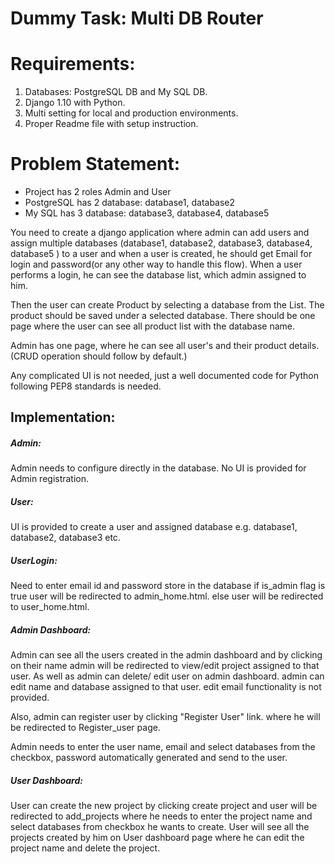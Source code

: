 # Dummy Task: Multi DB Router

# Requirements:
1) Databases: PostgreSQL DB and My SQL DB.
2) Django 1.10 with Python.
3) Multi setting for local and production environments.
4) Proper Readme file with setup instruction.


# Problem Statement: 
- Project has 2 roles Admin and User
- PostgreSQL has 2 database: database1, database2
- My SQL has 3 database: database3, database4, database5

You need to create a django application where admin can add users and assign multiple databases (database1, database2, database3, database4, database5 ) to a user and when a user is created, he should get Email for login and password(or any other way to handle this flow).
When a user performs a login, he can see the database list, which admin assigned to him.

Then the user can create Product by selecting a database from the List. The product should be saved under a selected database.
There should be one page where the user can see all product list with the database name.

Admin has one page, where he can see all user's and their product details.
(CRUD operation should follow by default.)

Any complicated UI is not needed, just a well documented code for Python following PEP8 standards is needed.



## Implementation: 

##### Admin: 
Admin needs to configure directly in the database. No UI is provided for Admin registration.
##### User: 
UI is provided to create a user and assigned database e.g. database1, database2, database3 etc.




##### UserLogin: 
Need to enter email id and password store in the database if is_admin flag is true user will be redirected to admin_home.html. else user will be redirected to user_home.html.

##### Admin Dashboard: 
Admin can see all the users created in the admin dashboard and by clicking on their name admin will be redirected to view/edit project assigned to that user. As well as admin can delete/ edit user on admin dashboard. admin can edit name and database assigned to that user. edit email functionality is not provided.

Also, admin can register user by clicking "Register User" link. where he will be redirected to Register_user page.

Admin needs to enter the user name, email and select databases from the checkbox, password automatically generated and send to the user.

##### User Dashboard:
User can create the new project by clicking create project and user will be redirected to add_projects where he needs to enter the project name and select databases from checkbox he wants to create.
User will see all the projects created by him on User dashboard page where he can edit the project name and delete the project.


